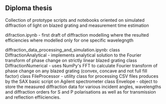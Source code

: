 ## Diploma thesis

Collection of prototype scripts and notebooks oriented on simulated diffraction of light on blazed grating and measurement time estimation

difraction.ipynb - first draft of diffraction modelling where the resulted efficiencies where modelled only for one specific wavelegngth

diffraction_data_processing_and_simulation.ipynb:
class DiffractionAnalytical - implements analytical solution to the Fourier transform of phase change on strictly linear blazed grating
class DiffractionNumerical - uses NumPy's FFT to calculate Fourier transform of phase change on any blazed grating (convex, concave and not full fill factor)
class FileProcessor - utility class for processing CSV files produces by the SAX basic script on Agilent spectrometer
class Envelope - object to store the measured diffraction data for various incident angles, wavelengths and diffraction orders for S and P polarisations as well as for transmission and reflection effiiciencies.
